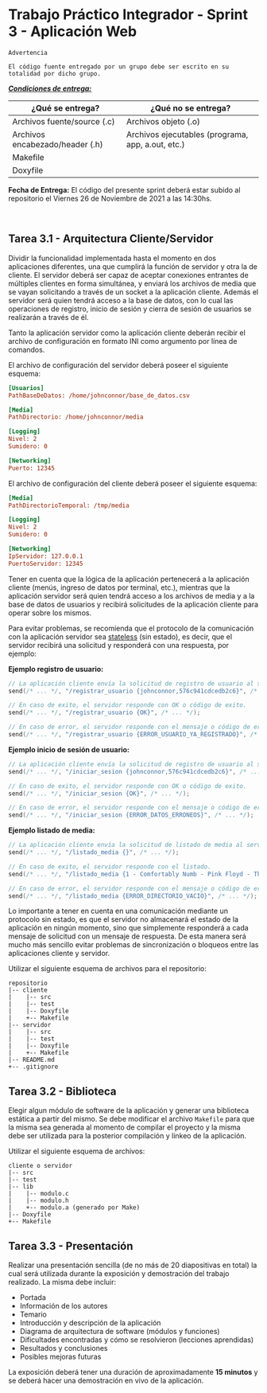 # Trabajo Práctico Integrador - Sprint 3 - Aplicación Web

```
Advertencia

El código fuente entregado por un grupo debe ser escrito en su totalidad por dicho grupo.
```

***<u>Condiciones de entrega:</u>***

| <b>¿Qué se entrega?</b>         | <b>¿Qué no se entrega?</b>                        |
| ----                            |   ----                                            |
| Archivos fuente/source (.c)     | Archivos objeto (.o)                              |
| Archivos encabezado/header (.h) | Archivos ejecutables (programa, app, a.out, etc.) |
| Makefile                        |   |
| Doxyfile                        |   |

**Fecha de Entrega:** El código del presente sprint deberá estar subido al repositorio el Viernes 26 de Noviembre de 2021 a las 14:30hs.

<br>

## Tarea 3.1 - Arquitectura Cliente/Servidor
Dividir la funcionalidad implementada hasta el momento en dos aplicaciones diferentes, una que cumplirá la función de servidor y otra la de cliente. El servidor deberá ser capaz de aceptar conexiones entrantes de múltiples clientes en forma simultánea, y enviará los archivos de media que se vayan solicitando a través de un socket a la aplicación cliente. Además el servidor será quien tendrá acceso a la base de datos, con lo cual las operaciones de registro, inicio de sesión y cierra de sesión de usuarios se realizarán a través de él.

Tanto la aplicación servidor como la aplicación cliente deberán recibir el archivo de configuración en formato INI como argumento por línea de comandos.

El archivo de configuración del servidor deberá poseer el siguiente esquema:

```ini
[Usuarios]
PathBaseDeDatos: /home/johnconnor/base_de_datos.csv

[Media]
PathDirectorio: /home/johnconnor/media

[Logging]
Nivel: 2
Sumidero: 0

[Networking]
Puerto: 12345
```

El archivo de configuración del cliente deberá poseer el siguiente esquema:

```ini
[Media]
PathDirectorioTemporal: /tmp/media

[Logging]
Nivel: 2
Sumidero: 0

[Networking]
IpServidor: 127.0.0.1
PuertoServidor: 12345
```

Tener en cuenta que la lógica de la aplicación pertenecerá a la aplicación cliente (menús, ingreso de datos por terminal, etc.), mientras que la aplicación servidor será quien tendrá acceso a los archivos de media y a la base de datos de usuarios y recibirá solicitudes de la aplicación cliente para operar sobre los mismos.

Para evitar problemas, se recomienda que el protocolo de la comunicación con la aplicación servidor sea [stateless](https://es.wikipedia.org/wiki/Protocolo_sin_estado) (sin estado), es decir, que el servidor recibirá una solicitud y responderá con una respuesta, por ejemplo:

**Ejemplo registro de usuario:**
```c
// La aplicación cliente envía la solicitud de registro de usuario al servidor.
send(/* ... */, "/registrar_usuario {johnconnor,576c941cdcedb2c6}", /* ... */);

// En caso de exito, el servidor responde con OK o código de exito.
send(/* ... */, "/registrar_usuario {OK}", /* ... */);

// En caso de error, el servidor responde con el mensaje o código de error.
send(/* ... */, "/registrar_usuario {ERROR_USUARIO_YA_REGISTRADO}", /* ... */);
```

**Ejemplo inicio de sesión de usuario:**
```c
// La aplicación cliente envía la solicitud de registro de usuario al servidor.
send(/* ... */, "/iniciar_sesion {johnconnor,576c941cdcedb2c6}", /* ... */);

// En caso de exito, el servidor responde con OK o código de exito.
send(/* ... */, "/iniciar_sesion {OK}", /* ... */);

// En caso de error, el servidor responde con el mensaje o código de error.
send(/* ... */, "/iniciar_sesion {ERROR_DATOS_ERRONEOS}", /* ... */);
```

**Ejemplo listado de media:**
```c
// La aplicación cliente envía la solicitud de listado de media al servidor.
send(/* ... */, "/listado_media {}", /* ... */);

// En caso de exito, el servidor responde con el listado.
send(/* ... */, "/listado_media {1 - Comfortably Numb - Pink Floyd - The Wall - Rock progresivo - 1979\n2 - ...}", /* ... */);

// En caso de error, el servidor responde con el mensaje o código de error.
send(/* ... */, "/listado_media {ERROR_DIRECTORIO_VACIO}", /* ... */);
```

Lo importante a tener en cuenta en una comunicación mediante un protocolo sin estado, es que el servidor no almacenará el estado de la aplicación en ningún momento, sino que simplemente responderá a cada mensaje de solicitud con un mensaje de respuesta. De esta manera será mucho más sencillo evitar problemas de sincronización o bloqueos entre las aplicaciones cliente y servidor.

Utilizar el siguiente esquema de archivos para el repositorio:

```
repositorio
|-- cliente
|    |-- src
|    |-- test
|    |-- Doxyfile
|    +-- Makefile
|-- servidor
|    |-- src
|    |-- test
|    |-- Doxyfile
|    +-- Makefile
|-- README.md
+-- .gitignore
```

## Tarea 3.2 - Biblioteca
Elegir algun módulo de software de la aplicación y generar una biblioteca estática a partir del mismo. Se debe modificar el archivo `Makefile` para que la misma sea generada al momento de compilar el proyecto y la misma debe ser utilizada para la posterior compilación y linkeo de la aplicación.

Utilizar el siguiente esquema de archivos:

```
cliente o servidor
|-- src
|-- test
|-- lib
|    |-- modulo.c
|    |-- modulo.h
|    +-- modulo.a (generado por Make)
|-- Doxyfile
+-- Makefile
```

## Tarea 3.3 - Presentación
Realizar una presentación sencilla (de no más de 20 diapositivas en total) la cual será utilizada durante la exposición y demostración del trabajo realizado. La misma debe incluir:
- Portada
- Información de los autores
- Temario
- Introducción y descripción de la aplicación
- Diagrama de arquitectura de software (módulos y funciones)
- Dificultades encontradas y cómo se resolvieron (lecciones aprendidas)
- Resultados y conclusiones
- Posibles mejoras futuras

La exposición deberá tener una duración de aproximadamente **15 minutos** y se deberá hacer una demostración en vivo de la aplicación.

